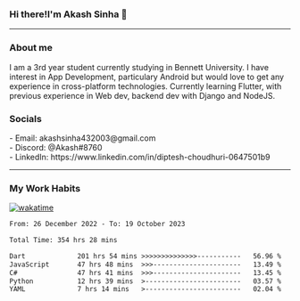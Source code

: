 <h3>Hi there!I'm Akash Sinha 👋</h3>

--- 

<h3>About me</h3>
I am a 3rd year student currently studying in Bennett University. I have interest in App Development, particulary Android but would love to get any experience in cross-platform technologies. Currently learning Flutter, with previous experience in Web dev, backend dev with Django and NodeJS.

<h3>Socials</h3>
 - Email: akashsinha432003@gmail.com<br>
 - Discord: @Akash#8760<br>
 - LinkedIn: https://www.linkedin.com/in/diptesh-choudhuri-0647501b9<br>


---

<h3>My Work Habits</h3>

[![wakatime](https://wakatime.com/badge/user/938b2951-49cf-4810-9b9e-c17cde3d3343.svg)](https://wakatime.com/@938b2951-49cf-4810-9b9e-c17cde3d3343)

<!--START_SECTION:waka-->

```txt
From: 26 December 2022 - To: 19 October 2023

Total Time: 354 hrs 28 mins

Dart             201 hrs 54 mins >>>>>>>>>>>>>>-----------   56.96 %
JavaScript       47 hrs 48 mins  >>>----------------------   13.49 %
C#               47 hrs 41 mins  >>>----------------------   13.45 %
Python           12 hrs 39 mins  >------------------------   03.57 %
YAML             7 hrs 14 mins   >------------------------   02.04 %
```

<!--END_SECTION:waka-->

